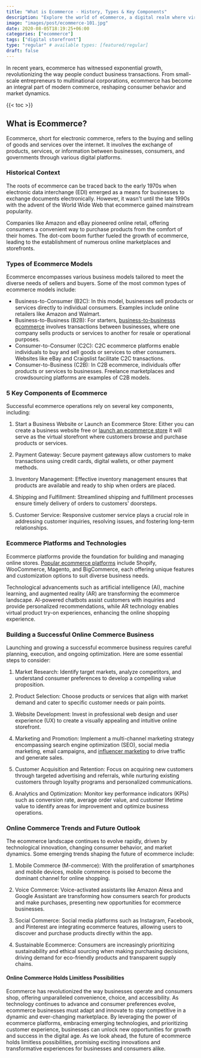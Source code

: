 ```yaml
---
title: "What is Ecommerce - History, Types & Key Components"
description: "Explore the world of eCommerce, a digital realm where virtual markets redefine commerce. Find digital storefronts & the dynamic landscape of modern business."
image: "images/post/ecommerce-101.jpg"
date: 2020-08-05T18:19:25+06:00
categories: ["ecommerce"]
tags: ["digital storefront"]
type: "regular" # available types: [featured/regular]
draft: false
---
```


In recent years, ecommerce has witnessed exponential growth, revolutionizing the way people conduct business transactions. From small-scale entrepreneurs to multinational corporations, ecommerce has become an integral part of modern commerce, reshaping consumer behavior and market dynamics.

{{< toc >}}

## What is Ecommerce?

Ecommerce, short for electronic commerce, refers to the buying and selling of goods and services over the internet. It involves the exchange of products, services, or information between businesses, consumers, and governments through various digital platforms.

### Historical Context

The roots of ecommerce can be traced back to the early 1970s when electronic data interchange (EDI) emerged as a means for businesses to exchange documents electronically. However, it wasn't until the late 1990s with the advent of the World Wide Web that ecommerce gained mainstream popularity.

Companies like Amazon and eBay pioneered online retail, offering consumers a convenient way to purchase products from the comfort of their homes. The dot-com boom further fueled the growth of ecommerce, leading to the establishment of numerous online marketplaces and storefronts.

### Types of Ecommerce Models

Ecommerce encompasses various business models tailored to meet the diverse needs of sellers and buyers. Some of the most common types of ecommerce models include:

- Business-to-Consumer (B2C): In this model, businesses sell products or services directly to individual consumers. Examples include online retailers like Amazon and Walmart.
- Business-to-Business (B2B): For starters, [business-to-businesss ecommerce](/blog/b2b-ecommerce) involves transactions between businesses, where one company sells products or services to another for resale or operational purposes.
- Consumer-to-Consumer (C2C): C2C ecommerce platforms enable individuals to buy and sell goods or services to other consumers. Websites like eBay and Craigslist facilitate C2C transactions.
- Consumer-to-Business (C2B): In C2B ecommerce, individuals offer products or services to businesses. Freelance marketplaces and crowdsourcing platforms are examples of C2B models.
    
### 5 Key Components of Ecommerce

Successful ecommerce operations rely on several key components, including:

1. Start a Business Website or Launch an Ecommerce Store: Either you can create a business website free or [launch an ecommerce store](/blog/launch-an-ecommerce-store) it will serve as the virtual storefront where customers browse and purchase products or services.
    
2. Payment Gateway: Secure payment gateways allow customers to make transactions using credit cards, digital wallets, or other payment methods.
    
3. Inventory Management: Effective inventory management ensures that products are available and ready to ship when orders are placed.
    
4. Shipping and Fulfillment: Streamlined shipping and fulfillment processes ensure timely delivery of orders to customers' doorsteps.
    
5. Customer Service: Responsive customer service plays a crucial role in addressing customer inquiries, resolving issues, and fostering long-term relationships.
    
### Ecommerce Platforms and Technologies

Ecommerce platforms provide the foundation for building and managing online stores. [Popular ecommerce platforms](/blog/best-ecommerce-platforms) include Shopify, WooCommerce, Magento, and BigCommerce, each offering unique features and customization options to suit diverse business needs.

Technological advancements such as artificial intelligence (AI), machine learning, and augmented reality (AR) are transforming the ecommerce landscape. AI-powered chatbots assist customers with inquiries and provide personalized recommendations, while AR technology enables virtual product try-on experiences, enhancing the online shopping experience.

### Building a Successful Online Commerce Business

Launching and growing a successful ecommerce business requires careful planning, execution, and ongoing optimization. Here are some essential steps to consider:

1. Market Research: Identify target markets, analyze competitors, and understand consumer preferences to develop a compelling value proposition.
    
2. Product Selection: Choose products or services that align with market demand and cater to specific customer needs or pain points.
    
3. Website Development: Invest in professional web design and user experience (UX) to create a visually appealing and intuitive online storefront.
    
4. Marketing and Promotion: Implement a multi-channel marketing strategy encompassing search engine optimization (SEO), social media marketing, email campaigns, and [influencer marketing](/blog/influencer-marketing-ecommerce-growth) to drive traffic and generate sales.
    
5. Customer Acquisition and Retention: Focus on acquiring new customers through targeted advertising and referrals, while nurturing existing customers through loyalty programs and personalized communications.
    
6. Analytics and Optimization: Monitor key performance indicators (KPIs) such as conversion rate, average order value, and customer lifetime value to identify areas for improvement and optimize business operations.

### Online Commerce Trends and Future Outlook

The ecommerce landscape continues to evolve rapidly, driven by technological innovation, changing consumer behavior, and market dynamics. Some emerging trends shaping the future of ecommerce include:

1. Mobile Commerce (M-commerce): With the proliferation of smartphones and mobile devices, mobile commerce is poised to become the dominant channel for online shopping.
    
2. Voice Commerce: Voice-activated assistants like Amazon Alexa and Google Assistant are transforming how consumers search for products and make purchases, presenting new opportunities for ecommerce businesses.
    
3. Social Commerce: Social media platforms such as Instagram, Facebook, and Pinterest are integrating ecommerce features, allowing users to discover and purchase products directly within the app.
    
4. Sustainable Ecommerce: Consumers are increasingly prioritizing sustainability and ethical sourcing when making purchasing decisions, driving demand for eco-friendly products and transparent supply chains.

#### Online Commerce Holds Limitless Possibilities

Ecommerce has revolutionized the way businesses operate and consumers shop, offering unparalleled convenience, choice, and accessibility. As technology continues to advance and consumer preferences evolve, ecommerce businesses must adapt and innovate to stay competitive in a dynamic and ever-changing marketplace. By leveraging the power of ecommerce platforms, embracing emerging technologies, and prioritizing customer experience, businesses can unlock new opportunities for growth and success in the digital age. As we look ahead, the future of ecommerce holds limitless possibilities, promising exciting innovations and transformative experiences for businesses and consumers alike.
